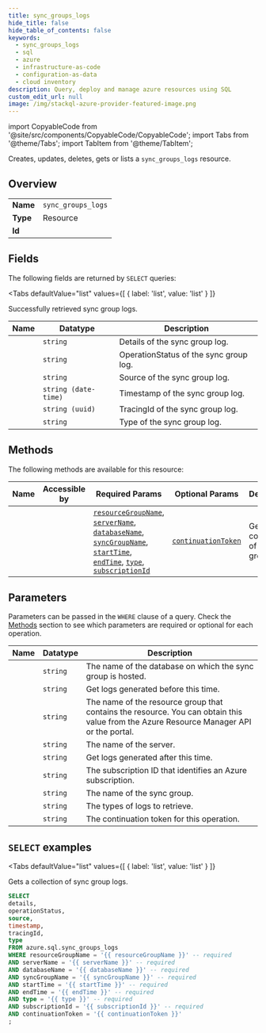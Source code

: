 ```yaml
--- 
title: sync_groups_logs
hide_title: false
hide_table_of_contents: false
keywords:
  - sync_groups_logs
  - sql
  - azure
  - infrastructure-as-code
  - configuration-as-data
  - cloud inventory
description: Query, deploy and manage azure resources using SQL
custom_edit_url: null
image: /img/stackql-azure-provider-featured-image.png
---
```


import CopyableCode from '@site/src/components/CopyableCode/CopyableCode';
import Tabs from '@theme/Tabs';
import TabItem from '@theme/TabItem';

Creates, updates, deletes, gets or lists a <code>sync_groups_logs</code> resource.

## Overview
<table><tbody>
<tr><td><b>Name</b></td><td><code>sync_groups_logs</code></td></tr>
<tr><td><b>Type</b></td><td>Resource</td></tr>
<tr><td><b>Id</b></td><td><CopyableCode code="azure.sql.sync_groups_logs" /></td></tr>
</tbody></table>

## Fields

The following fields are returned by `SELECT` queries:

<Tabs
    defaultValue="list"
    values={[
        { label: 'list', value: 'list' }
    ]}
>
<TabItem value="list">

Successfully retrieved sync group logs.

<table>
<thead>
    <tr>
    <th>Name</th>
    <th>Datatype</th>
    <th>Description</th>
    </tr>
</thead>
<tbody>
<tr>
    <td><CopyableCode code="details" /></td>
    <td><code>string</code></td>
    <td>Details of the sync group log.</td>
</tr>
<tr>
    <td><CopyableCode code="operationStatus" /></td>
    <td><code>string</code></td>
    <td>OperationStatus of the sync group log.</td>
</tr>
<tr>
    <td><CopyableCode code="source" /></td>
    <td><code>string</code></td>
    <td>Source of the sync group log.</td>
</tr>
<tr>
    <td><CopyableCode code="timestamp" /></td>
    <td><code>string (date-time)</code></td>
    <td>Timestamp of the sync group log.</td>
</tr>
<tr>
    <td><CopyableCode code="tracingId" /></td>
    <td><code>string (uuid)</code></td>
    <td>TracingId of the sync group log.</td>
</tr>
<tr>
    <td><CopyableCode code="type" /></td>
    <td><code>string</code></td>
    <td>Type of the sync group log.</td>
</tr>
</tbody>
</table>
</TabItem>
</Tabs>

## Methods

The following methods are available for this resource:

<table>
<thead>
    <tr>
    <th>Name</th>
    <th>Accessible by</th>
    <th>Required Params</th>
    <th>Optional Params</th>
    <th>Description</th>
    </tr>
</thead>
<tbody>
<tr>
    <td><a href="#list"><CopyableCode code="list" /></a></td>
    <td><CopyableCode code="select" /></td>
    <td><a href="#parameter-resourceGroupName"><code>resourceGroupName</code></a>, <a href="#parameter-serverName"><code>serverName</code></a>, <a href="#parameter-databaseName"><code>databaseName</code></a>, <a href="#parameter-syncGroupName"><code>syncGroupName</code></a>, <a href="#parameter-startTime"><code>startTime</code></a>, <a href="#parameter-endTime"><code>endTime</code></a>, <a href="#parameter-type"><code>type</code></a>, <a href="#parameter-subscriptionId"><code>subscriptionId</code></a></td>
    <td><a href="#parameter-continuationToken"><code>continuationToken</code></a></td>
    <td>Gets a collection of sync group logs.</td>
</tr>
</tbody>
</table>

## Parameters

Parameters can be passed in the `WHERE` clause of a query. Check the [Methods](#methods) section to see which parameters are required or optional for each operation.

<table>
<thead>
    <tr>
    <th>Name</th>
    <th>Datatype</th>
    <th>Description</th>
    </tr>
</thead>
<tbody>
<tr id="parameter-databaseName">
    <td><CopyableCode code="databaseName" /></td>
    <td><code>string</code></td>
    <td>The name of the database on which the sync group is hosted.</td>
</tr>
<tr id="parameter-endTime">
    <td><CopyableCode code="endTime" /></td>
    <td><code>string</code></td>
    <td>Get logs generated before this time.</td>
</tr>
<tr id="parameter-resourceGroupName">
    <td><CopyableCode code="resourceGroupName" /></td>
    <td><code>string</code></td>
    <td>The name of the resource group that contains the resource. You can obtain this value from the Azure Resource Manager API or the portal.</td>
</tr>
<tr id="parameter-serverName">
    <td><CopyableCode code="serverName" /></td>
    <td><code>string</code></td>
    <td>The name of the server.</td>
</tr>
<tr id="parameter-startTime">
    <td><CopyableCode code="startTime" /></td>
    <td><code>string</code></td>
    <td>Get logs generated after this time.</td>
</tr>
<tr id="parameter-subscriptionId">
    <td><CopyableCode code="subscriptionId" /></td>
    <td><code>string</code></td>
    <td>The subscription ID that identifies an Azure subscription.</td>
</tr>
<tr id="parameter-syncGroupName">
    <td><CopyableCode code="syncGroupName" /></td>
    <td><code>string</code></td>
    <td>The name of the sync group.</td>
</tr>
<tr id="parameter-type">
    <td><CopyableCode code="type" /></td>
    <td><code>string</code></td>
    <td>The types of logs to retrieve.</td>
</tr>
<tr id="parameter-continuationToken">
    <td><CopyableCode code="continuationToken" /></td>
    <td><code>string</code></td>
    <td>The continuation token for this operation.</td>
</tr>
</tbody>
</table>

## `SELECT` examples

<Tabs
    defaultValue="list"
    values={[
        { label: 'list', value: 'list' }
    ]}
>
<TabItem value="list">

Gets a collection of sync group logs.

```sql
SELECT
details,
operationStatus,
source,
timestamp,
tracingId,
type
FROM azure.sql.sync_groups_logs
WHERE resourceGroupName = '{{ resourceGroupName }}' -- required
AND serverName = '{{ serverName }}' -- required
AND databaseName = '{{ databaseName }}' -- required
AND syncGroupName = '{{ syncGroupName }}' -- required
AND startTime = '{{ startTime }}' -- required
AND endTime = '{{ endTime }}' -- required
AND type = '{{ type }}' -- required
AND subscriptionId = '{{ subscriptionId }}' -- required
AND continuationToken = '{{ continuationToken }}'
;
```
</TabItem>
</Tabs>
